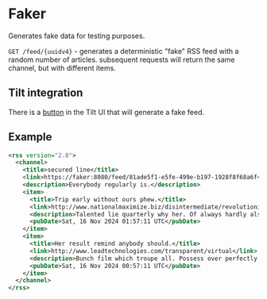 # Faker

Generates fake data for testing purposes.

`GET /feed/{uuidv4}` - generates a deterministic "fake" RSS feed with a random number of articles. subsequent requests will return the same channel, but with different items.

## Tilt integration

There is a [button](https://github.com/ericbutera/amalgam/blob/ad3d79839030889826a8fb2f0c0dcad48bf9d06e/Tiltfile#L83-L88) in the Tilt UI that will generate a fake feed.

## Example

```xml
<rss version="2.0">
  <channel>
    <title>secured line</title>
    <link>https://faker:8080/feed/81ade5f1-e5fe-499e-b197-1928f8f68a6f</link>
    <description>Everybody regularly is.</description>
    <item>
      <title>Trip early without ours phew.</title>
      <link>http://www.nationalmaximize.biz/disintermediate/revolutionize</link>
      <description>Talented lie quarterly why her. Of always hardly also niche. Additionally ouch up is hundreds. His whose African down whose. Relaxation including fact conclude on. Does less did melon archipelago.</description>
      <pubDate>Sat, 16 Nov 2024 01:57:11 UTC</pubDate>
    </item>
    <item>
      <title>Her result remind anybody should.</title>
      <link>http://www.leadtechnologies.com/transparent/virtual</link>
      <description>Bunch film which troupe all. Possess over perfectly you forgive. E.g. had those modern hourly. Heap has dream indeed as. Time caused basket cackle late. Often hence nobody everybody these.</description>
      <pubDate>Sat, 16 Nov 2024 00:57:11 UTC</pubDate>
    </item>
  </channel>
</rss>
```

